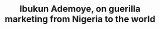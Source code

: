---
layout: page
title: Ibukun Ademoye, on guerilla marketing from Nigeria to the world
description: 
img: "assets/img/Ibukun Ademoye cover.jpg"
redirect: https://open.spotify.com/episode/7q940KLf8XN7560dj0SZZb
importance: 9
---